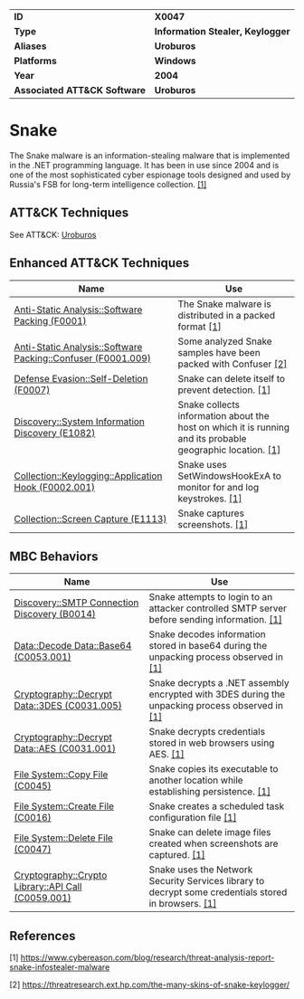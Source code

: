 <table>
<tr>
<td><b>ID</b></td>
<td><b>X0047</b></td>
</tr>
<tr>
<td><b>Type</b></td>
<td><b>Information Stealer, Keylogger</b></td>
</tr>
<tr>
<td><b>Aliases</b></td>
<td><b>Uroburos</b></td>
</tr>
<tr>
<td><b>Platforms</b></td>
<td><b>Windows</b></td>
</tr>
<tr>
<td><b>Year</b></td>
<td><b>2004</b></td>
</tr>
<tr>
<td><b>Associated ATT&CK Software</b></td>
<td><b>Uroburos</b></td>
</tr>
</table>


# Snake

The Snake malware is an information-stealing malware that is implemented in the .NET programming language. It has been in use since 2004 and is one of the most sophisticated cyber espionage tools designed and used by Russia's FSB for long-term intelligence collection. [[1]](#1)

## ATT&CK Techniques

See ATT&CK: [Uroburos](https://attack.mitre.org/software/S0022/)

## Enhanced ATT&CK Techniques

|Name|Use|
|---|---|
|[Anti-Static Analysis::Software Packing (F0001)](../anti-static-analysis/software-packing.md)| The Snake malware is distributed in a packed format [[1]](#1)|
|[Anti-Static Analysis::Software Packing::Confuser (F0001.009)](../anti-static-analysis/software-packing.md)| Some analyzed Snake samples have been packed with Confuser [[2]](#2)|
|[Defense Evasion::Self-Deletion (F0007)](../defense-evasion/self-deletion.md)| Snake can delete itself to prevent detection. [[1]](#1)|
|[Discovery::System Information Discovery (E1082)](../discovery/system-information-discovery.md)| Snake collects information about the host on which it is running and its probable geographic location. [[1]](#1)|
|[Collection::Keylogging::Application Hook (F0002.001)](../collection/keylogging.md)| Snake uses SetWindowsHookExA to monitor for and log keystrokes. [[1]](#1)|
|[Collection::Screen Capture (E1113)](../collection/screen-capture.md)| Snake captures screenshots. [[1]](#1)|

## MBC Behaviors

|Name|Use|
|---|---|
|[Discovery::SMTP Connection Discovery (B0014)](../discovery/smtp-connection-discovery.md)| Snake attempts to login to an attacker controlled SMTP server before sending information. [[1]](#1)|
|[Data::Decode Data::Base64 (C0053.001)](../micro-behaviors/data/decode-data.md)| Snake decodes information stored in base64 during the unpacking process observed in [[1]](#1)|
|[Cryptography::Decrypt Data::3DES (C0031.005)](../micro-behaviors/cryptography/decrypt-data.md)| Snake decrypts a .NET assembly encrypted with 3DES during the unpacking process observed in [[1]](#1)|
|[Cryptography::Decrypt Data::AES (C0031.001)](../micro-behaviors/cryptography/decrypt-data.md)| Snake decrypts credentials stored in web browsers using AES. [[1]](#1)|
|[File System::Copy File (C0045)](../micro-behaviors/file-system/copy-file.md)| Snake copies its executable to another location while establishing persistence. [[1]](#1)|
|[File System::Create File (C0016)](../micro-behaviors/file-system/create-file.md)| Snake creates a scheduled task configuration file [[1]](#1)|
|[File System::Delete File (C0047)](../micro-behaviors/file-system/delete-file.md)| Snake can delete image files created when screenshots are captured. [[1]](#1)|
|[Cryptography::Crypto Library::API Call (C0059.001)](../micro-behaviors/cryptography/crypto-library.md)| Snake uses the Network Security Services library to decrypt some credentials stored in browsers. [[1]](#1)|

## References

<a name="1">[1]</a> https://www.cybereason.com/blog/research/threat-analysis-report-snake-infostealer-malware

<a name="2">[2]</a> https://threatresearch.ext.hp.com/the-many-skins-of-snake-keylogger/
